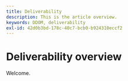 ```yaml
---
title: Deliverability
description: This is the article overview.
keywords: DDOM, deliverability
exl-id: 42d0b3bd-178c-40c7-bcb0-b924310eccf2
---
```

# Deliverability overview

Welcome.

<!--
This is the landing page of the user guide. It should be the first list item in the TOC.md file.

See other user landing pages to get ideas.
-->
